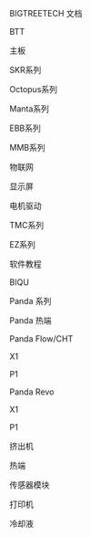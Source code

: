 BIGTREETECH 文档

BTT

主板

SKR系列

Octopus系列

Manta系列

EBB系列

MMB系列

物联网

显示屏

电机驱动

TMC系列

EZ系列

软件教程

BIQU

Panda 系列

Panda 热端

Panda Flow/CHT

X1

P1

Panda Revo

X1

P1

挤出机

热端

传感器模块

打印机

冷却液


